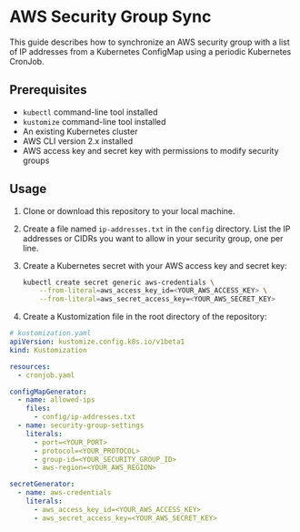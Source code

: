 # AWS Security Group Sync

This guide describes how to synchronize an AWS security group with a list of IP addresses from a Kubernetes ConfigMap using a periodic Kubernetes CronJob.

## Prerequisites

- `kubectl` command-line tool installed
- `kustomize` command-line tool installed
- An existing Kubernetes cluster
- AWS CLI version 2.x installed
- AWS access key and secret key with permissions to modify security groups

## Usage

1. Clone or download this repository to your local machine.

2. Create a file named `ip-addresses.txt` in the `config` directory. List the IP addresses or CIDRs you want to allow in your security group, one per line.

3. Create a Kubernetes secret with your AWS access key and secret key:

   ```sh
   kubectl create secret generic aws-credentials \
       --from-literal=aws_access_key_id=<YOUR_AWS_ACCESS_KEY> \
       --from-literal=aws_secret_access_key=<YOUR_AWS_SECRET_KEY>
4. Create a Kustomization file in the root directory of the repository:

```yaml
# kustomization.yaml
apiVersion: kustomize.config.k8s.io/v1beta1
kind: Kustomization

resources:
  - cronjob.yaml

configMapGenerator:
  - name: allowed-ips
    files:
      - config/ip-addresses.txt
  - name: security-group-settings
    literals:
      - port=<YOUR_PORT>
      - protocol=<YOUR_PROTOCOL>
      - group-id=<YOUR_SECURITY_GROUP_ID>
      - aws-region=<YOUR_AWS_REGION>

secretGenerator:
  - name: aws-credentials
    literals:
      - aws_access_key_id=<YOUR_AWS_ACCESS_KEY>
      - aws_secret_access_key=<YOUR_AWS_SECRET_KEY>
```

